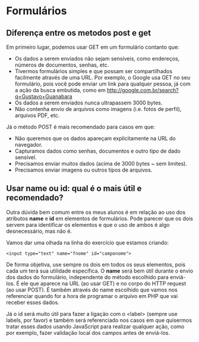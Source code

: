 # Formulários
## Diferença entre os metodos post e get
Em primeiro lugar, podemos usar GET em um formulário contanto que:
- Os dados a serem enviados não sejam sensíveis, como endereços, números de documentos, senhas, etc.
- Tivermos formulários simples e que possam ser compartilhados facilmente através de uma URL. Por exemplo, o Google usa GET no seu formulário, pois você pode enviar um link para qualquer pessoa, já com a ação da busca embutida, como em http://google.com.br/search?q=Gustavo+Guanabara
- Os dados a serem enviados nunca ultrapassem 3000 bytes.
- Não contenha envio de arquivos como imagens (i.e. fotos de perfil), arquivos PDF, etc.

Já o método POST é mais recomendado para casos em que:
- Não queremos que os dados apareçam explicitamente na URL do navegador.
- Capturamos dados como senhas, documentos e outro tipo de dado sensível.
- Precisamos enviar muitos dados (acima de 3000 bytes ~ sem limites).
- Precisamos enviar imagens ou outros tipos de arquivos.

## Usar name ou id: qual é o mais útil e recomendado?

Outra dúvida bem comum entre os meus alunos é em relação ao uso dos atributos **name** e **id** em elementos de formulários. Pode parecer que os dois servem para identificar os elementos e que o uso de ambos é algo desnecessário, mas não é.

Vamos dar uma olhada na linha do exercício que estamos criando:
```
<input type="text" name="fnome" id="camponome">
```

De forma objetiva, use sempre os dois em todos os seus elementos, pois cada um terá sua utilidade específica.
O **name** será bem útil durante o envio dos dados do formulário, independente do método escolhido para enviá-los. É ele que aparece na URL (ao usar GET) e no corpo do HTTP request (ao usar POST). É também através do name escolhido que vamos nos referenciar quando for a hora de programar o arquivo em PHP que vai receber esses dados.

Já o id será muito útil para fazer a ligação com o \<label\> (sempre use labels, por favor) e também será referenciado nos casos em que quisermos tratar esses dados usando JavaScript para realizar qualquer ação, como por exemplo, fazer validação
local dos campos antes de enviá-los.